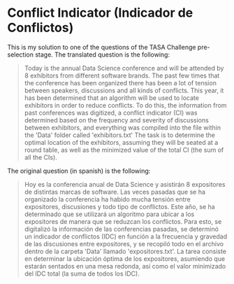 # Conflict Indicator (Indicador de Conflictos)
This is my solution to one of the questions of the TASA Challenge pre-selection stage. The translated question is the following:
> Today is the annual Data Science conference and will be attended by 8 exhibitors from different software brands. The past few times that the conference has been organized there has been a lot of tension between speakers, discussions and all kinds of conflicts. This year, it has been determined that an algorithm will be used to locate exhibitors in order to reduce conflicts. To do this, the information from past conferences was digitized, a conflict indicator (CI) was determined based on the frequency and severity of discussions between exhibitors, and everything was compiled into the file within the 'Data' folder called 'exhibitors.txt' The task is to determine the optimal location of the exhibitors, assuming they will be seated at a round table, as well as the minimized value of the total CI (the sum of all the CIs).

The original question (in spanish) is the following:
> Hoy es la conferencia anual de Data Science y asistirán 8 expositores de distintas marcas de software. Las veces pasadas que se ha organizado la conferencia ha habido mucha tensión entre expositores, discusiones y todo tipo de conflictos. Este año, se ha determinado que se utilizará un algoritmo para ubicar a los expositores de manera que se reduzcan los conflictos. Para esto, se digitalizó la información de las conferencias pasadas, se determinó un indicador de conflictos (IDC) en función a la frecuencia y gravedad de las discusiones entre expositores, y se recopiló todo en el archivo dentro de la carpeta 'Data' llamado 'expositores.txt'. La tarea consiste en determinar la ubicación óptima de los expositores, asumiendo que estarán sentados en una mesa redonda, así como el valor minimizado del IDC total (la suma de todos los IDC).
